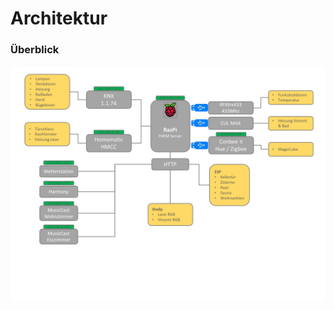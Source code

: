 # Architektur
### Überblick
<a href="../img/ppt/Architektur.jpg" target="_blank">![Architektur](../img/ppt/Architektur.jpg)</a>